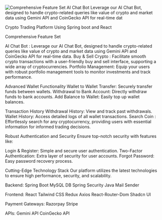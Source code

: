 ![Comprehensive Feature Set AI Chat Bot  Leverage our AI Chat Bot, designed to handle crypto-related queries like value of crypto and market data using Gemini API and CoinGecko API for real-time dat](https://github.com/user-attachments/assets/8e558694-9879-4cd9-b127-77b0f18b526a)


Crypto Trading Platform Using Spring boot and React

Comprehensive Feature Set


AI Chat Bot : Leverage our AI Chat Bot, designed to handle crypto-related queries like value of crypto and market data using Gemini API and CoinGecko API for real-time data.
Buy & Sell Crypto : Facilitate smooth crypto transactions with a user-friendly buy and sell interface, supporting a wide array of cryptocurrencies.
Portfolio Management: Equip your users with robust portfolio management tools to monitor investments and track performance.


Advanced Wallet Functionality
Wallet to Wallet Transfer: Securely transfer funds between wallets.
Withdrawal to Bank Account: Directly withdraw funds to bank accounts.
Add Balance to Wallet: Easily top up wallet balances.


Transaction History
Withdrawal History: View and track past withdrawals.
Wallet History: Access detailed logs of all wallet transactions.
Search Coin : Effortlessly search for any cryptocurrency, providing users with essential information for informed trading decisions.


Robust Authentication and Security
Ensure top-notch security with features like:

Login & Register: Simple and secure user authentication.
Two-Factor Authentication: Extra layer of security for user accounts.
Forgot Password: Easy password recovery process.


Cutting-Edge Technology Stack
Our platform utilizes the latest technologies to ensure high performance, security, and scalability.

Backend:
Spring Boot
MySQL DB
Spring Security
Java Mail Sender


Frontend:
React
Tailwind CSS
Redux
Axios
React-Router-Dom
Shadcn UI


Payment Gateways:
Razorpay
Stripe


APIs:
Gemini API
CoinGecko API
